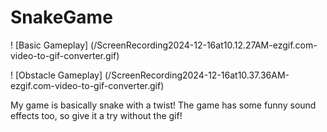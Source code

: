 # SnakeGame

! [Basic Gameplay] (/ScreenRecording2024-12-16at10.12.27AM-ezgif.com-video-to-gif-converter.gif)

! [Obstacle Gameplay] (/ScreenRecording2024-12-16at10.37.36AM-ezgif.com-video-to-gif-converter.gif)

My game is basically snake with a twist!
The game has some funny sound effects too, so give it a try without the gif!